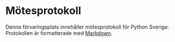 Mötesprotokoll
=========

Denna förvaringsplats innehåller mötesprotokoll för Python Sverige. Protokollen är formatterade med  [Markdown](http://daringfireball.net/projects/markdown/).

